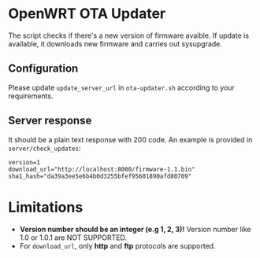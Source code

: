 # OpenWRT OTA Updater
 The script checks if there's a new version of firmware avaible. If update is available, it downloads new firmware and carries out sysupgrade.

## Configuration
Please update `update_server_url` in `ota-updater.sh` according to your requirements.

## Server response
It should be a plain text response with 200 code. An example is provided in `server/check_updates`:

```
version=1
download_url="http://localhost:8000/firmware-1.1.bin"
sha1_hash="da39a3ee5e6b4b0d3255bfef95601890afd80709"
```

# Limitations
 - **Version number should be an integer (e.g 1, 2, 3)!** Version number like 1.0 or 1.0.1 are NOT SUPPORTED.
 - For `download_url`, only **http** and **ftp** protocols are supported.
 